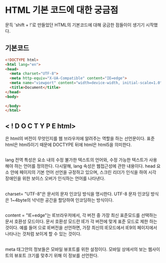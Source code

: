 # HTML 기본 코드에 대한 궁금점
문득 'shift + !'로 만들었던 HTML의 기본코드에 대해 궁금한 점들이이 생기기 시작했다.

## 기본코드
```html
<!DOCTYPE html>
<html lang="en">
<head>
  <meta charset="UTF-8">
  <meta http-equiv="X-UA-Compatible" content="IE=edge">
  <meta name="viewport" content="width=device-width, initial-scale=1.0">
  <title>Document</title>
</head>
<body>
  
</body>
</html>
```

## < ! D O C T Y P E html> 
<em> </em>은 html의 버전이 무엇인지를 웹 브라우저에 알려주는 역할을 하는 선언문이다.
표준 html은 html5이기 때문에 DOCTYPE 뒤에 html은 html5을 의미한다. 

## <html lang="en">
lang 전역 특성은 요소 내의 수정 불가한 텍스트의 언어와, 수정 가능한 텍스트가 사용해야 하는 언어를 정의한다. 다시말해, lang 속성은 웹접근성에 관한 내용이다. head 요소 안에 페이지의 기본 언어 선언을 규정하고 있으며, 스크린 리더가 인식을 하여 시각 장애인을 위한 보이스 오버가 인식하는 언어를 나타낸다.

## <meta charset="UTF-8">
charset= "UTF-8"은 문서의 문자 인코딩 방식을 명시한다. UTF-8 문자 인코딩 방식은 1~4byte의 넉넉한 공간을 할당하여 인코딩하는 방식이다.

## <meta http-equiv="X-UA-Compatible" content="IE=edge">
content = "IE=edge"는 IE브라우저에서, 각 버전 중 가장 최신 표준모드를 선택하는 문서 호환성 모드이다. 문서 호환성 모드란 IE가 각 버전에 맞게 표준 모드로 제한 하는 것이다. 예를 들어 <meta http-equiv="X-UA-Compatible" content="IE=9">으로 IE버전을 선언하면, 가장 최신의 IE모드에서 IE9의 페이지에서 나타나는 것처럼 보이게 할 수 있는 것이다.

## <meta name="viewport" content="width=device-width, initial-scale=1.0">
meta 태그안의 정보들은 모바일 뷰포트를 위한 설정이다. 모바일 상에서의 보는 웹사이트의 뷰포트 크기를 맞추기 위해 이 정보를 선언한다.